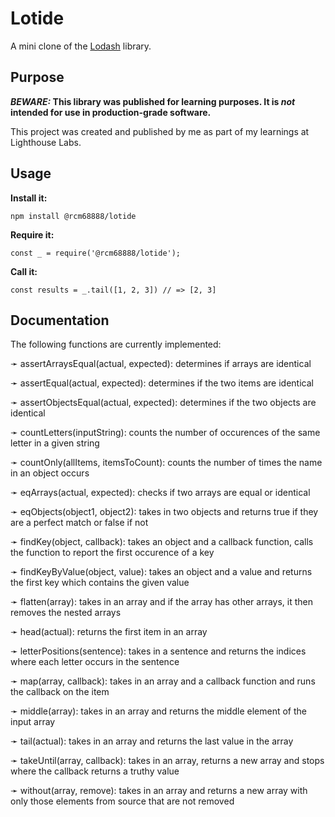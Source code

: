 # Lotide

A mini clone of the [Lodash](https://lodash.com) library.

## Purpose

**_BEWARE:_ This library was published for learning purposes. It is _not_ intended for use in production-grade software.**

This project was created and published by me as part of my learnings at Lighthouse Labs. 

## Usage

**Install it:**

`npm install @rcm68888/lotide`

**Require it:**

`const _ = require('@rcm68888/lotide');`

**Call it:**

`const results = _.tail([1, 2, 3]) // => [2, 3]`

## Documentation

The following functions are currently implemented:

➛ assertArraysEqual(actual, expected): determines if arrays are identical

➛ assertEqual(actual, expected): determines if the two items are identical

➛ assertObjectsEqual(actual, expected): determines if the two objects are identical

➛ countLetters(inputString): counts the number of occurences of the same letter in a given string

➛ countOnly(allItems, itemsToCount): counts the number of times the name in an object occurs

➛ eqArrays(actual, expected): checks if two arrays are equal or identical

➛ eqObjects(object1, object2): takes in two objects and returns true if they are a perfect match or false if not

➛ findKey(object, callback): takes an object and a callback function, calls the function to report the first occurence of a key

➛ findKeyByValue(object, value): takes an object and a value and returns the first key which contains the given value

➛ flatten(array): takes in an array and if the array has other arrays, it then removes the nested arrays

➛ head(actual): returns the first item in an array

➛ letterPositions(sentence): takes in a sentence and returns the indices where each letter occurs in the sentence

➛ map(array, callback): takes in an array and a callback function and runs the callback on the item

➛ middle(array): takes in an array and returns the middle element of the input array

➛ tail(actual): takes in an array and returns the last value in the array

➛ takeUntil(array, callback): takes in an array, returns a new array and stops where the callback returns a truthy value

➛ without(array, remove): takes in an array and returns a new array with only those elements from source that are not removed